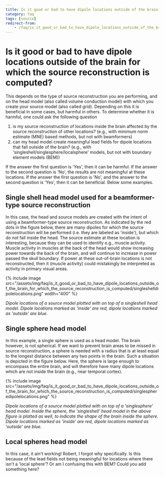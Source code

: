 ```yaml
---
title: Is it good or bad to have dipole locations outside of the brain for which the source reconstruction is computed?
category: faq
tags: [source]
redirect-from:
    - /faq/is_it_good_or_bad_to_have_dipole_locations_outside_of_the_brain_for_which_the_source_reconstruction_is_computed/
---
```


# Is it good or bad to have dipole locations outside of the brain for which the source reconstruction is computed?

This depends on the type of source reconstruction you are performing, and on the head model (also called volume conduction model) with which you create your source model (also called grid). Depending on this it is beneficial in some cases, but harmful in others. To determine whether it is harmful, one could ask the following question

1.  is my source reconstruction of locations inside the brain affected by the source reconstruction of other locations? (e.g., with minimum norm estimate (MNE) based methods, but not with beamformers)
2.  can my head model create meaningful lead fields for dipole locations that fall outside of the brain? (e.g., with 'singleshell/singlesphere/localsphere' models, but not with boundary element models (BEM))

If the answer the first question is 'Yes', then it can be harmful. If the answer to the second question is 'No', the results are not meaningful at these locations. If the answer the first question is 'No', and the answer to the second question is 'Yes', then it can be beneficial. Below some examples.

## Single shell head model used for a beamformer-type source reconstruction

In this case, the head and source models are created with the intent of using a beamformer-type source reconstruction. As indicated by the red dots in the figure below, there are many dipoles for which the source reconstruction will be performed (i.e. they are labeled as 'inside'), but which do not fall inside the head. The source estimate at these location is interesting, because they can be used to identify e.g., muscle activity. Muscle activity in muscles at the back of the head would show increasing power towards the back of the brain, and will continue to increase in power passed the skull boundary. If power at these out-of-brain locations is not reconstructed, then it (muscle activity) could mistakingly be interpreted as activity in primary visual areas.

{% include image src="/assets/img/faq/is_it_good_or_bad_to_have_dipole_locations_outside_of_the_brain_for_which_the_source_reconstruction_is_computed/singleshelldipolelocations.png" width="400" %}

_Dipole locations of a source model plotted with on top of a singleshell head model. Dipole locations marked as 'inside' are red, dipole locations marked as 'outside' are blue._

## Single sphere head model

In this example, a single sphere is used as a head model. The brain however, is not spherical. If we want to prevent brain areas to be missed in source reconstruction, a sphere is needed with a radius that is at least equal to the longest distance between any two points in the brain. Such a situation is depicted in the figure below. Here, the sphere is large enough to encompass the entire brain, and will therefore have many dipole locations which are not inside the brain (e.g., near temporal cortex).

{% include image src="/assets/img/faq/is_it_good_or_bad_to_have_dipole_locations_outside_of_the_brain_for_which_the_source_reconstruction_is_computed/singlespheredipolelocations.png" %}

_Dipole locations of a source model plotted with on top of a 'singlesphere' head model. Inside the sphere, the 'singleshell' head model in the above figure is plotted as well, to indicate the shape of the brain inside the sphere. Dipole locations marked as 'inside' are red, dipole locations marked as 'outside' are blue._

## Local spheres head model

In this case, it ain't working! Robert, I forgot why specifically. Is this because of the lead fields not being meaningful for locations where there isn't a 'local sphere'? Or am I confusing this with BEM? Could you add something here?
